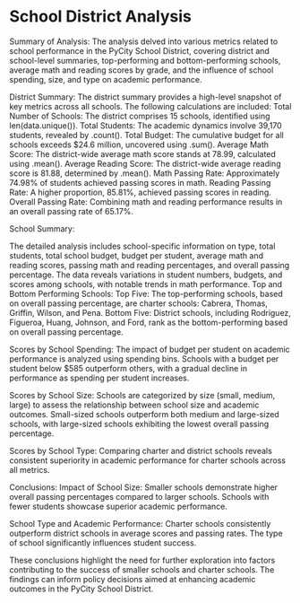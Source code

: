 # School District Analysis

Summary of Analysis:
The analysis delved into various metrics related to school performance in the PyCity School District, covering district and school-level summaries, top-performing and bottom-performing schools, average math and reading scores by grade, and the influence of school spending, size, and type on academic performance.

District Summary:
The district summary provides a high-level snapshot of key metrics across all schools. The following calculations are included:
Total Number of Schools: The district comprises 15 schools, identified using len(data.unique()).
Total Students: The academic dynamics involve 39,170 students, revealed by .count().
Total Budget: The cumulative budget for all schools exceeds $24.6 million, uncovered using .sum().
Average Math Score: The district-wide average math score stands at 78.99, calculated using .mean().
Average Reading Score: The district-wide average reading score is 81.88, determined by .mean().
Math Passing Rate: Approximately 74.98% of students achieved passing scores in math.
Reading Passing Rate: A higher proportion, 85.81%, achieved passing scores in reading.
Overall Passing Rate: Combining math and reading performance results in an overall passing rate of 65.17%.

School Summary:

The detailed analysis includes school-specific information on type, total students, total school budget, budget per student, average math and reading scores, passing math and reading percentages, and overall passing percentage.
The data reveals variations in student numbers, budgets, and scores among schools, with notable trends in math performance.
Top and Bottom Performing Schools:
Top Five: The top-performing schools, based on overall passing percentage, are charter schools: Cabrera, Thomas, Griffin, Wilson, and Pena.
Bottom Five: District schools, including Rodriguez, Figueroa, Huang, Johnson, and Ford, rank as the bottom-performing based on overall passing percentage.

Scores by School Spending:
The impact of budget per student on academic performance is analyzed using spending bins. Schools with a budget per student below $585 outperform others, with a gradual decline in performance as spending per student increases.

Scores by School Size:
Schools are categorized by size (small, medium, large) to assess the relationship between school size and academic outcomes. Small-sized schools outperform both medium and large-sized schools, with large-sized schools exhibiting the lowest overall passing percentage.

Scores by School Type:
Comparing charter and district schools reveals consistent superiority in academic performance for charter schools across all metrics.

Conclusions:
Impact of School Size:
Smaller schools demonstrate higher overall passing percentages compared to larger schools.
Schools with fewer students showcase superior academic performance.

School Type and Academic Performance:
Charter schools consistently outperform district schools in average scores and passing rates.
The type of school significantly influences student success.

These conclusions highlight the need for further exploration into factors contributing to the success of smaller schools and charter schools. The findings can inform policy decisions aimed at enhancing academic outcomes in the PyCity School District.

